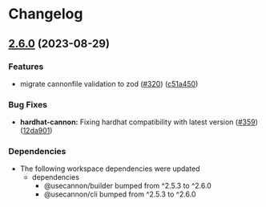 # Changelog

## [2.6.0](https://github.com/Roger-Davis/Solidity-Cannon/compare/v2.5.3...v2.6.0) (2023-08-29)


### Features

* migrate cannonfile validation to zod ([#320](https://github.com/Roger-Davis/Solidity-Cannon/issues/320)) ([c51a450](https://github.com/Roger-Davis/Solidity-Cannon/commit/c51a450da92cdfcae41b36c2d40cde0d6f8ec657))


### Bug Fixes

* **hardhat-cannon:** Fixing hardhat compatibility with latest version ([#359](https://github.com/Roger-Davis/Solidity-Cannon/issues/359)) ([12da901](https://github.com/Roger-Davis/Solidity-Cannon/commit/12da9015e95e1ba7e4babc15b63bcfa5f89e608d))


### Dependencies

* The following workspace dependencies were updated
  * dependencies
    * @usecannon/builder bumped from ^2.5.3 to ^2.6.0
    * @usecannon/cli bumped from ^2.5.3 to ^2.6.0
